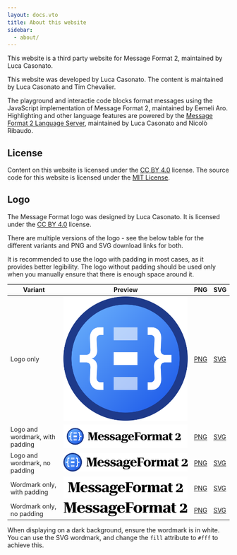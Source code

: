 ```yaml
---
layout: docs.vto
title: About this website
sidebar:
  - about/
---
```


This website is a third party website for Message Format 2, maintained by Luca
Casonato.

This website was developed by Luca Casonato. The content is maintained by Luca
Casonato and Tim Chevalier.

The playground and interactie code blocks format messages using the JavaScript
implementation of Message Format 2, maintained by Eemeli Aro. Highlighting and
other language features are powered by the
[Message Format 2 Language Server](https://github.com/lucacasonato/mf2-tools),
maintained by Luca Casonato and Nicolò Ribaudo.

## License

Content on this website is licensed under the
[CC BY 4.0](https://creativecommons.org/licenses/by/4.0/) license. The source
code for this website is licensed under the
[MIT License](https://opensource.org/licenses/MIT).

## Logo

The Message Format logo was designed by Luca Casonato. It is licensed under the
[CC BY 4.0](https://creativecommons.org/licenses/by/4.0/) license.

There are multiple versions of the logo - see the below table for the different
variants and PNG and SVG download links for both.

It is recommended to use the logo with padding in most cases, as it provides
better legibility. The logo without padding should be used only when you
manually ensure that there is enough space around it.

| Variant                         | Preview                                                                                           | PNG                                                       | SVG                                                       |
| ------------------------------- | ------------------------------------------------------------------------------------------------- | --------------------------------------------------------- | --------------------------------------------------------- |
| Logo only                       | <div><img src="/static/logos/no-padding/mf2-logo-only.svg" class="border max-h-20"></div>         | [PNG](/static/logos/no-padding/mf2-logo-only.png)         | [SVG](/static/logos/no-padding/mf2-logo-only.svg)         |
| Logo and wordmark, with padding | <div><img src="/static/logos/padding/mf2-logo-and-wordmark.svg" class="border max-h-12"></div>    | [PNG](/static/logos/padding/mf2-logo-and-wordmark.png)    | [SVG](/static/logos/padding/mf2-logo-and-wordmark.svg)    |
| Logo and wordmark, no padding   | <div><img src="/static/logos/no-padding/mf2-logo-and-wordmark.svg" class="border max-h-10"></div> | [PNG](/static/logos/no-padding/mf2-logo-and-wordmark.png) | [SVG](/static/logos/no-padding/mf2-logo-and-wordmark.svg) |
| Wordmark only, with padding     | <div><img src="/static/logos/padding/mf2-wordmark-only.svg" class="border max-h-12"></div>        | [PNG](/static/logos/padding/mf2-wordmark-only.png)        | [SVG](/static/logos/padding/mf2-wordmark-only.svg)        |
| Wordmark only, no padding       | <div><img src="/static/logos/no-padding/mf2-wordmark-only.svg" class="border max-h-10"></div>     | [PNG](/static/logos/no-padding/mf2-wordmark-only.png)     | [SVG](/static/logos/no-padding/mf2-wordmark-only.svg)     |

When displaying on a dark background, ensure the wordmark is in white. You can
use the SVG wordmark, and change the `fill` attribute to `#fff` to achieve this.
